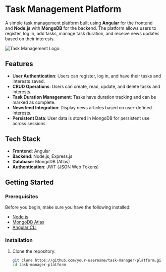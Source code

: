 # Task Management Platform

A simple task management platform built using **Angular** for the frontend and **Node.js** with **MongoDB** for the backend. The platform allows users to register, log in, add tasks, manage task duration, and receive news updates based on their interests.

![Task Management Logo](assets/logo.png)

## Features

- **User Authentication**: Users can register, log in, and have their tasks and interests saved.
- **CRUD Operations**: Users can create, read, update, and delete tasks and interests.
- **Task Duration Management**: Tasks have duration tracking and can be marked as complete.
- **Newsfeed Integration**: Display news articles based on user-defined interests.
- **Persistent Data**: User data is stored in MongoDB for persistent use across sessions.

## Tech Stack

- **Frontend**: Angular
- **Backend**: Node.js, Express.js
- **Database**: MongoDB (Atlas)
- **Authentication**: JWT (JSON Web Tokens)

## Getting Started

### Prerequisites

Before you begin, make sure you have the following installed:

- [Node.js](https://nodejs.org/en/)
- [MongoDB Atlas](https://www.mongodb.com/cloud/atlas)
- [Angular CLI](https://angular.io/cli)

### Installation

1. Clone the repository:

   ```bash
   git clone https://github.com/your-username/task-manager-platform.git
   cd task-manager-platform
